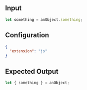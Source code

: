 

## Input
```javascript input
let something = anObject.something;
```

## Configuration
```json configuration
{
  "extension": "js"
}
```

## Expected Output
```javascript expected output
let { something } = anObject;
```
